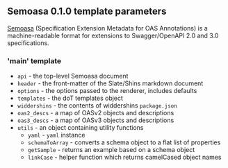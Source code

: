 ## Semoasa 0.1.0 template parameters

[Semoasa](https://github.com/RepreZen/Semoasa) (Specification Extension Metadata for OAS Annotations) is a machine-readable format for extensions to Swagger/OpenAPI 2.0 and 3.0 specifications. 

### 'main' template

* `api` - the top-level Semoasa document
* `header` - the front-matter of the Slate/Shins markdown document
* `options` - the options passed to the renderer, includes defaults
* `templates` - the doT templates object
* `widdershins` - the contents of widdershins `package.json`
* `oas2_descs` - a map of OASv2 objects and descriptions
* `oas3_descs` - a map of OASv3 objects and descriptions
* `utils` - an object containing utility functions
  * `yaml` - `yaml` instance
  * `schemaToArray` - converts a schema object to a flat list of properties
  * `getSample` - returns an example based on a schema object
  * `linkCase` - helper function which returns camelCased object names

